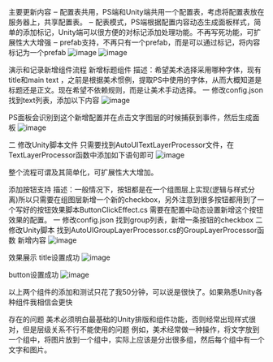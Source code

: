 主要更新内容
‒ 配置表共用，PS端和Unity端共用一个配置表，考虑将配置表放在服务器上，共享配置表。
‒ 配表模式，PS端根据配置内容动态生成面板样式，简单的添加标记，Unity端可以很方便的对标记添加处理功能。不再写死功能，可扩展性大大增强
‒ prefab支持，不再只有一个prefab，而是可以通过标记，将内容标记为一个prefab
![image](https://github.com/user-attachments/assets/d3a97743-dfc4-479e-9136-f9c69b0e6de1)
![image](https://github.com/user-attachments/assets/583e69a1-08d4-452a-9f3d-45e2870bd300)



演示和记录新增组件流程
新增标题组件
描述：希望美术选择采用哪种字体，现有title和main text ，之前是根据美术惯例，提取PS中使用的字体，从而大概知道是标题还是正文。现在希望不依赖规则，而是让美术手动选择。
一 修改config.json
找到text列表，添加以下内容
![image](https://github.com/user-attachments/assets/13577c93-67e2-4d93-9eaf-d9b86feff162)

PS面板会识别到这个新增配置并在点击文字图层的时候捕获到事件，然后生成面板
![image](https://github.com/user-attachments/assets/adc0f1e8-39f0-4efb-9891-51d649428501)

二 修改Unity脚本文件
只需要找到AutoUITextLayerProcessor文件，在TextLayerProcessor函数中添加如下语句即可
![image](https://github.com/user-attachments/assets/cb22844a-f65c-47f3-95af-49869c7469c2)

整个流程可谓及其简单化，可扩展性大大增加。

添加按钮支持
描述：一般情况下，按钮都是在一个组图层上实现(逻辑与样式分离)所以只需要在组图层新增一个新的checkbox，另外注意到很多按钮都用到了一个写好的按钮效果脚本ButtonClickEffect.cs 需要在配置中动态设置新增这个按钮效果的配置。
一 修改config.json
找到group列表，新增一条按钮的checkbox
二 修改Unity脚本
找到AutoUIGroupLayerProcessor.cs的GroupLayerProcessor函数
新增内容
![image](https://github.com/user-attachments/assets/71d12f1d-367e-489b-9c3e-f4a5a312ba49)

效果展示
title设置成功
![image](https://github.com/user-attachments/assets/4a010ca6-4121-4110-a80b-277c1dc98958)

button设置成功
![image](https://github.com/user-attachments/assets/49d9d2b6-51ed-4d2f-b796-8ffeb2d524c4)

以上两个组件的添加和测试只花了我50分钟，可以说是很快了。如果熟悉Unity各种组件我相信会更快


存在的问题
美术必须明白最基础的Unity排版和组件功能，否则经常出现样式很对，但是层级关系不行不能使用的问题
例如，美术经常做一种操作，将文字放到一个组中，将图片放到一个组中，实际上应该是分出很多组，然后每个组中有一个文字和图片。
